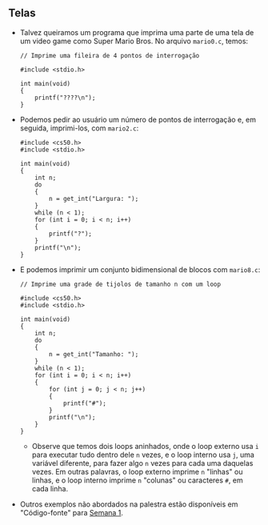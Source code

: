 Telas
-----

*   Talvez queiramos um programa que imprima uma parte de uma tela de um video game como Super Mario Bros. No arquivo `mario0.c`, temos:

        // Imprime uma fileira de 4 pontos de interrogação
        
        #include <stdio.h>
        
        int main(void)
        {
            printf("????\n");
        }
        

*   Podemos pedir ao usuário um número de pontos de interrogação e, em seguida, imprimi-los, com `mario2.c`:

        #include <cs50.h>
        #include <stdio.h>
        
        int main(void)
        {
            int n;
            do
            {
                n = get_int("Largura: ");
            }
            while (n < 1);
            for (int i = 0; i < n; i++)
            {
                printf("?");
            }
            printf("\n");
        }
        

*   E podemos imprimir um conjunto bidimensional de blocos com `mario8.c`:

        // Imprime uma grade de tijolos de tamanho n com um loop
        
        #include <cs50.h>
        #include <stdio.h>
        
        int main(void)
        {
            int n;
            do
            {
                n = get_int("Tamanho: ");
            }
            while (n < 1);
            for (int i = 0; i < n; i++)
            {
                for (int j = 0; j < n; j++)
                {
                    printf("#");
                }
                printf("\n");
            }
        }
        

    *   Observe que temos dois loops aninhados, onde o loop externo usa `i` para executar tudo dentro dele `n` vezes, e o loop interno usa `j`, uma variável diferente, para fazer algo `n` vezes para cada uma daquelas vezes. Em outras palavras, o loop externo imprime `n` "linhas" ou linhas, e o loop interno imprime `n` "colunas" ou caracteres `#`, em cada linha.
*   Outros exemplos não abordados na palestra estão disponíveis em "Código-fonte" para [Semana 1](../../weeks/1/).